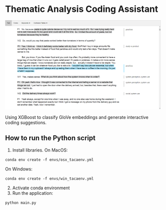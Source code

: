 # Thematic Analysis Coding Assistant

![Screenshot of the text tab](static/res/screenshots/text.png)

Using XGBoost to classify GloVe embeddings and generate interactive coding suggestions.

## How to run the Python script

1) Install libraries. On MacOS:

```
conda env create -f envs/osx_tacaenv.yml
```

On Windows:

```
conda env create -f envs/win_tacaenv.yml
```

2) Activate conda environment
3) Run the application:

```
python main.py
```
